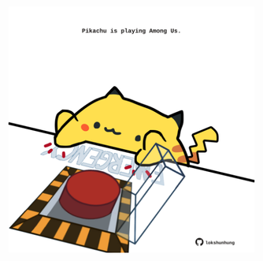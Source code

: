 <!-- built at 27/04/2022, 16:00:58 UTC -->
<p align="center">
  <img width="500" height="500" src="./ReadmeImage.svg">
</p>
